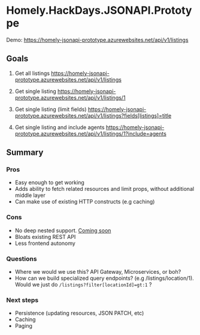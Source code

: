 # Homely.HackDays.JSONAPI.Prototype
Demo: https://homely-jsonapi-prototype.azurewebsites.net/api/v1/listings

## Goals
1. Get all listings
https://homely-jsonapi-prototype.azurewebsites.net/api/v1/listings

2. Get single listing
https://homely-jsonapi-prototype.azurewebsites.net/api/v1/listings/1

3. Get single listing (limit fields)
https://homely-jsonapi-prototype.azurewebsites.net/api/v1/listings?fields[listings]=title

4. Get single listing and include agents
https://homely-jsonapi-prototype.azurewebsites.net/api/v1/listings/1?include=agents

## Summary
### Pros
- Easy enough to get working
- Adds ability to fetch related resources and limit props, without additional middle layer
- Can make use of existing HTTP constructs (e.g caching)

### Cons
- No deep nested support. [Coming soon](https://github.com/json-api-dotnet/JsonApiDotNetCore/issues/39)
- Bloats existing REST API
- Less frontend autonomy

### Questions
- Where we would we use this? API Gateway, Microservices, or boh?
- How can we build specialized query endpoints? (e.g /listings/location/1). Would we just do `/listings?filter[locationId]=gt:1` ?

### Next steps
- Persistence (updating resources, JSON PATCH, etc)
- Caching
- Paging